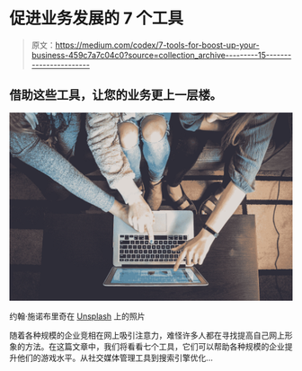 # 促进业务发展的 7 个工具

> 原文：<https://medium.com/codex/7-tools-for-boost-up-your-business-459c7a7c04c0?source=collection_archive---------15----------------------->

## 借助这些工具，让您的业务更上一层楼。

![](img/d98660185f435fef819956ec1879ac56.png)

约翰·施诺布里奇在 [Unsplash](https://unsplash.com?utm_source=medium&utm_medium=referral) 上的照片

随着各种规模的企业竞相在网上吸引注意力，难怪许多人都在寻找提高自己网上形象的方法。在这篇文章中，我们将看看七个工具，它们可以帮助各种规模的企业提升他们的游戏水平。从社交媒体管理工具到搜索引擎优化…